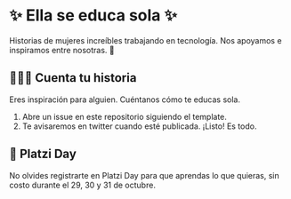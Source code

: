 # ✨ Ella se educa sola ✨

Historias de mujeres increíbles trabajando en tecnología. Nos apoyamos e inspiramos entre nosotras. 🚀

## 💁🏽‍♀️ Cuenta tu historia

Eres inspiración para alguien. Cuéntanos cómo te educas sola.

1. Abre un issue en este repositorio siguiendo el template.
2. Te avisaremos en twitter cuando esté publicada.
   ¡Listo! Es todo.

## 🚀 Platzi Day
No olvides registrarte en Platzi Day para que aprendas lo que quieras, sin costo durante el 29, 30 y 31 de octubre.
